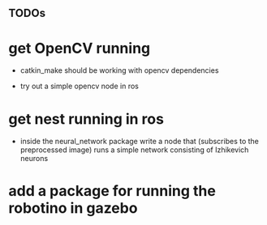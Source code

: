## TODOs

# get OpenCV running

- catkin_make should be working with opencv dependencies

- try out a simple opencv node in ros

# get nest running in ros

- inside the neural_network package write a node that (subscribes to the preprocessed image) runs a simple network consisting of Izhikevich neurons

# add a package for running the robotino in gazebo
